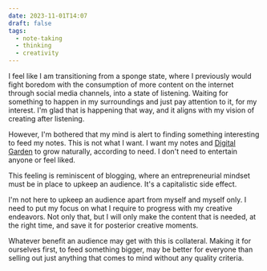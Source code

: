 ```yaml
---
date: 2023-11-01T14:07
draft: false
tags:
  - note-taking
  - thinking
  - creativity
---
```


I feel like I am transitioning from a sponge state, where I previously would fight boredom with the consumption of more content on the internet through social media channels, into a state of listening. Waiting for something to happen in my surroundings and just pay attention to it, for my interest. I'm glad that is happening that way, and it aligns with my vision of creating after listening.

However, I'm bothered that my mind is alert to finding something interesting to feed my notes. This is not what I want. I want my notes and [Digital Garden](digital_garden) to grow naturally, according to need. I don't need to entertain anyone or feel liked.

This feeling is reminiscent of blogging, where an entrepreneurial mindset must be in place to upkeep an audience. It's a capitalistic side effect.

I'm not here to upkeep an audience apart from myself and myself only. I need to put my focus on what I require to progress with my creative endeavors. Not only that, but I will only make the content that is needed, at the right time, and save it for posterior creative moments.

Whatever benefit an audience may get with this is collateral. Making it for ourselves first, to feed something bigger, may be better for everyone than selling out just anything that comes to mind without any quality criteria.
